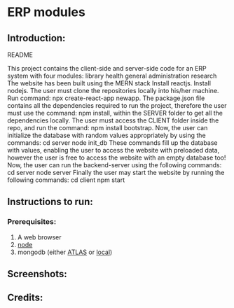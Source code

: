 # ERP modules

## Introduction:

README	

This project contains the client-side and server-side code for an ERP system with four modules:
library
health
general administration
research
The website has been built using the MERN stack
Install reactjs.
Install nodejs.
The user must clone the repositories locally into his/her machine. 
Run command: npx create-react-app newapp.
The package.json file contains all the dependencies required to run the project, therefore the user must use the command: npm install, within the SERVER folder to get all the dependencies locally.
The user must access the CLIENT folder inside the repo, and run the command: 				npm install bootstrap.
Now, the user can initialize the database with random values appropriately by using the commands:
cd server
node init_db
These commands fill up the database with values, enabling the user to access the website with preloaded data, however the user is free to access the website with an empty database too!
Now, the user can run the backend-server using the following commands:
cd server
node server
Finally the user may start the website by running the following commands:
cd client
npm start


## Instructions to run:

### Prerequisites:
1) A web browser
2) [node](https://nodejs.org/en/)
3) mongodb (either [ATLAS](https://www.mongodb.com/atlas/database) or [local](https://www.mongodb.com/))

## Screenshots:

## Credits:






